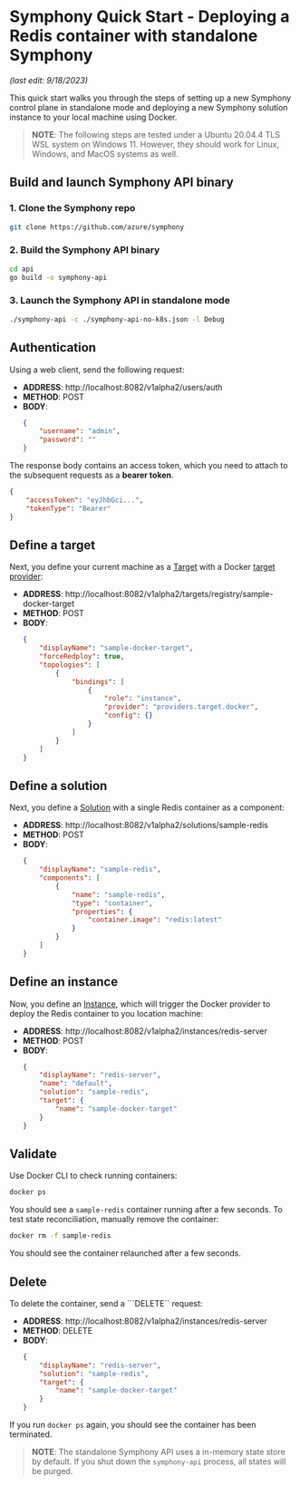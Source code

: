 # Symphony Quick Start - Deploying a Redis container with standalone Symphony

_(last edit: 9/18/2023)_

This quick start walks you through the steps of setting up a new Symphony control plane in standalone mode and deploying a new Symphony solution instance to your local machine using Docker.

> **NOTE**: The following steps are tested under a Ubuntu 20.04.4 TLS WSL system on Windows 11. However, they should work for Linux, Windows, and MacOS systems as well.

## Build and launch Symphony API binary
### 1. Clone the Symphony repo
```bash
git clone https://github.com/azure/symphony
```
### 2. Build the Symphony API binary
```bash
cd api
go build -o symphony-api
```
### 3. Launch the Symphony API in standalone mode
```bash
./symphony-api -c ./symphony-api-no-k8s.json -l Debug
```

## Authentication
Using a web client, send the following request:

* **ADDRESS**: http://localhost:8082/v1alpha2/users/auth
* **METHOD**: POST
* **BODY**: 
    ```json
    {
        "username": "admin",
        "password": ""
    }
    ```
The response body contains an access token, which you need to attach to the subsequent requests as a **bearer token**.
```json
{
    "accessToken": "eyJhbGci...",
    "tokenType": "Bearer"
}
```
## Define a target
Next, you define your current machine as a [Target](../uom/target.md) with a Docker [target provider](../providers/target_provider.md):

* **ADDRESS**: http://localhost:8082/v1alpha2/targets/registry/sample-docker-target
* **METHOD**: POST
* **BODY**: 
    ```json
    {
        "displayName": "sample-docker-target",
        "forceRedploy": true,
        "topologies": [
            {
                "bindings": [
                    {
                        "role": "instance",
                        "provider": "providers.target.docker",
                        "config": {}
                    }
                ]
            }
        ]
    }
    ```
## Define a solution
Next, you define a [Solution](../uom/solution.md) with a single Redis container as a component:

* **ADDRESS**: http://localhost:8082/v1alpha2/solutions/sample-redis
* **METHOD**: POST
* **BODY**: 
    ```json
    {
        "displayName": "sample-redis",
        "components": [
            {
                "name": "sample-redis",
                "type": "container",
                "properties": {
                    "container.image": "redis:latest"
                }
            }
        ]
    }
    ```
## Define an instance
Now, you define an [Instance](../uom/instance.md), which will trigger the Docker provider to deploy the Redis container to you location machine:

* **ADDRESS**: http://localhost:8082/v1alpha2/instances/redis-server
* **METHOD**: POST
* **BODY**: 
    ```json
    {
        "displayName": "redis-server",
        "name": "default",
        "solution": "sample-redis",
        "target": {
            "name": "sample-docker-target"
        }        
    }
    ```

## Validate
Use Docker CLI to check running containers:
```bash
docker ps
```
You should see a ```sample-redis``` container running after a few seconds.
To test state reconciliation, manually remove the container:
```bash
docker rm -f sample-redis
```
You should see the container relaunched after a few seconds.

## Delete
To delete the container, send a ```DELETE`` request:

* **ADDRESS**: http://localhost:8082/v1alpha2/instances/redis-server
* **METHOD**: DELETE
* **BODY**: 
    ```json
    {
        "displayName": "redis-server",
        "solution": "sample-redis",
        "target": {
            "name": "sample-docker-target"
        }        
    }
    ```
If you run ```docker ps``` again, you should see the container has been terminated.

> **NOTE**: The standalone Symphony API uses a in-memory state store by default. If you shut down the ```symphony-api``` process, all states will be purged.